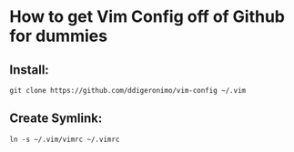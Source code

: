 # How to get Vim Config off of Github for dummies

## Install:
	git clone https://github.com/ddigeronimo/vim-config ~/.vim

## Create Symlink:
	ln -s ~/.vim/vimrc ~/.vimrc
